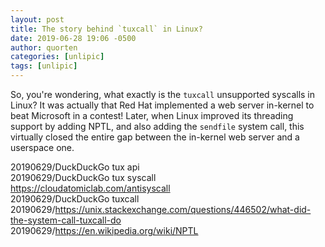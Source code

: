 ```yaml
---
layout: post
title: The story behind `tuxcall` in Linux?
date: 2019-06-28 19:06 -0500
author: quorten
categories: [unlipic]
tags: [unlipic]
---
```


So, you're wondering, what exactly is the `tuxcall` unsupported
syscalls in Linux?  It was actually that Red Hat implemented a web
server in-kernel to beat Microsoft in a contest!  Later, when Linux
improved its threading support by adding NPTL, and also adding the
`sendfile` system call, this virtually closed the entire gap between
the in-kernel web server and a userspace one.

20190629/DuckDuckGo tux api  
20190629/DuckDuckGo tux syscall  
https://cloudatomiclab.com/antisyscall  
20190629/DuckDuckGo tuxcall  
20190629/https://unix.stackexchange.com/questions/446502/what-did-the-system-call-tuxcall-do  
20190629/https://en.wikipedia.org/wiki/NPTL
